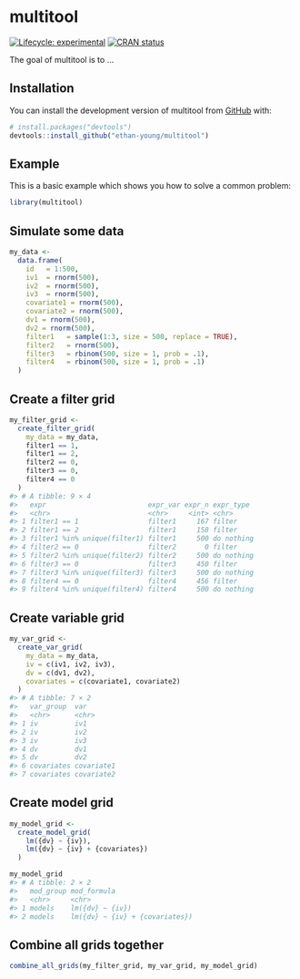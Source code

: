 
<!-- README.md is generated from README.Rmd. Please edit that file -->

# multitool

<!-- badges: start -->

[![Lifecycle:
experimental](https://img.shields.io/badge/lifecycle-experimental-orange.svg)](https://lifecycle.r-lib.org/articles/stages.html#experimental)
[![CRAN
status](https://www.r-pkg.org/badges/version/multitool)](https://CRAN.R-project.org/package=multitool)
<!-- badges: end -->

The goal of multitool is to …

## Installation

You can install the development version of multitool from
[GitHub](https://github.com/) with:

``` r
# install.packages("devtools")
devtools::install_github("ethan-young/multitool")
```

## Example

This is a basic example which shows you how to solve a common problem:

``` r
library(multitool)
```

## Simulate some data

``` r
my_data <-
  data.frame(
    id   = 1:500,
    iv1  = rnorm(500),
    iv2  = rnorm(500),
    iv3  = rnorm(500),
    covariate1 = rnorm(500),
    covariate2 = rnorm(500),
    dv1 = rnorm(500),
    dv2 = rnorm(500),
    filter1   = sample(1:3, size = 500, replace = TRUE),
    filter2   = rnorm(500),
    filter3   = rbinom(500, size = 1, prob = .1),
    filter4   = rbinom(500, size = 1, prob = .1)
  )
```

## Create a filter grid

``` r
my_filter_grid <-
  create_filter_grid(
    my_data = my_data,
    filter1 == 1,
    filter1 == 2,
    filter2 == 0,
    filter3 == 0,
    filter4 == 0
  )
#> # A tibble: 9 × 4
#>   expr                         expr_var expr_n expr_type 
#>   <chr>                        <chr>     <int> <chr>     
#> 1 filter1 == 1                 filter1     167 filter    
#> 2 filter1 == 2                 filter1     158 filter    
#> 3 filter1 %in% unique(filter1) filter1     500 do nothing
#> 4 filter2 == 0                 filter2       0 filter    
#> 5 filter2 %in% unique(filter2) filter2     500 do nothing
#> 6 filter3 == 0                 filter3     450 filter    
#> 7 filter3 %in% unique(filter3) filter3     500 do nothing
#> 8 filter4 == 0                 filter4     456 filter    
#> 9 filter4 %in% unique(filter4) filter4     500 do nothing
```

## Create variable grid

``` r
my_var_grid <-
  create_var_grid(
    my_data = my_data,
    iv = c(iv1, iv2, iv3),
    dv = c(dv1, dv2),
    covariates = c(covariate1, covariate2)
  )
#> # A tibble: 7 × 2
#>   var_group  var       
#>   <chr>      <chr>     
#> 1 iv         iv1       
#> 2 iv         iv2       
#> 3 iv         iv3       
#> 4 dv         dv1       
#> 5 dv         dv2       
#> 6 covariates covariate1
#> 7 covariates covariate2
```

## Create model grid

``` r
my_model_grid <-
  create_model_grid(
    lm({dv} ~ {iv}),
    lm({dv} ~ {iv} + {covariates})
  )

my_model_grid
#> # A tibble: 2 × 2
#>   mod_group mod_formula                   
#>   <chr>     <chr>                         
#> 1 models    lm({dv} ~ {iv})               
#> 2 models    lm({dv} ~ {iv} + {covariates})
```

## Combine all grids together

``` r
combine_all_grids(my_filter_grid, my_var_grid, my_model_grid)
```
